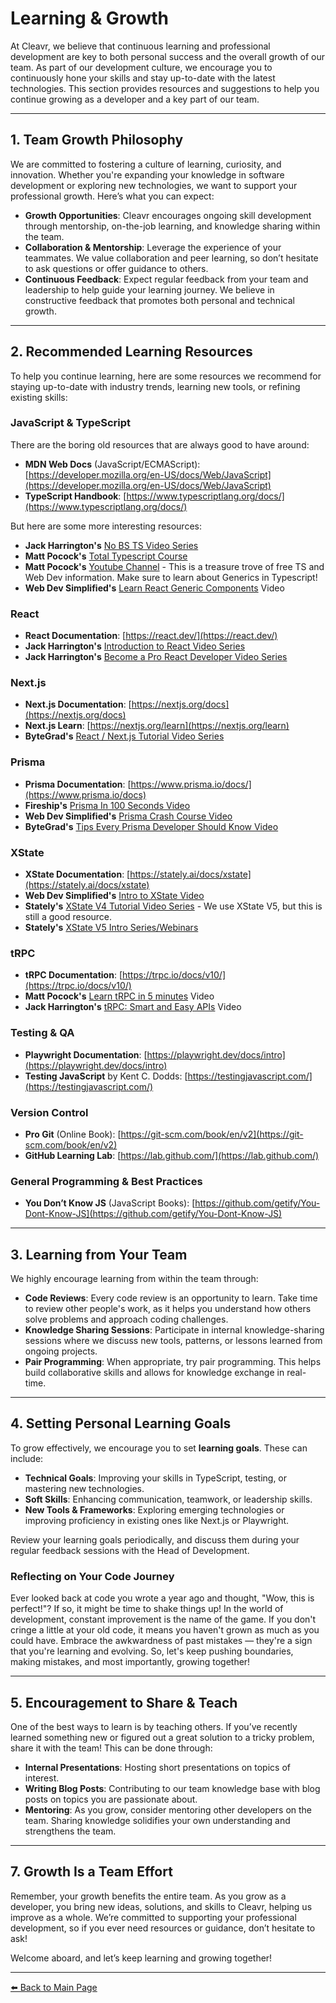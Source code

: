 # Learning & Growth

At Cleavr, we believe that continuous learning and professional development are key to both personal success and the overall growth of our team. As part of our development culture, we encourage you to continuously hone your skills and stay up-to-date with the latest technologies. This section provides resources and suggestions to help you continue growing as a developer and a key part of our team.

---

## 1. Team Growth Philosophy

We are committed to fostering a culture of learning, curiosity, and innovation. Whether you're expanding your knowledge in software development or exploring new technologies, we want to support your professional growth. Here’s what you can expect:

- **Growth Opportunities**: Cleavr encourages ongoing skill development through mentorship, on-the-job learning, and knowledge sharing within the team.
- **Collaboration & Mentorship**: Leverage the experience of your teammates. We value collaboration and peer learning, so don’t hesitate to ask questions or offer guidance to others.
- **Continuous Feedback**: Expect regular feedback from your team and leadership to help guide your learning journey. We believe in constructive feedback that promotes both personal and technical growth.

---

## 2. Recommended Learning Resources

To help you continue learning, here are some resources we recommend for staying up-to-date with industry trends, learning new tools, or refining existing skills:

### JavaScript & TypeScript

There are the boring old resources that are always good to have around:

- **MDN Web Docs** (JavaScript/ECMAScript): [https://developer.mozilla.org/en-US/docs/Web/JavaScript](https://developer.mozilla.org/en-US/docs/Web/JavaScript)
- **TypeScript Handbook**: [https://www.typescriptlang.org/docs/](https://www.typescriptlang.org/docs/)

But here are some more interesting resources:

- **Jack Harrington's** [No BS TS Video Series](https://www.youtube.com/watch?v=LKVHFHJsiO0&list=PLNqp92_EXZBJYFrpEzdO2EapvU0GOJ09n)
- **Matt Pocock's** [Total Typescript Course](https://www.totaltypescript.com/)
- **Matt Pocock's** [Youtube Channel](https://www.youtube.com/@mattpocockuk) - This is a treasure trove of free TS and Web Dev information. Make sure to learn about Generics in Typescript!
- **Web Dev Simplified's** [Learn React Generic Components](https://www.youtube.com/watch?v=5s6dIkrv6Y4) Video

### React

- **React Documentation**: [https://react.dev/](https://react.dev/)
- **Jack Harrington's** [Introduction to React Video Series](https://www.youtube.com/watch?v=j8AVXNozac8&list=PLNqp92_EXZBKa1U7JbgUwBnDk3XzYDvXe)
- **Jack Harrington's** [Become a Pro React Developer Video Series](https://www.youtube.com/watch?v=j8s01ThR7bQ&list=PLNqp92_EXZBJs6rKouX5U8-tWJgTLaeKv)

### Next.js

- **Next.js Documentation**: [https://nextjs.org/docs](https://nextjs.org/docs)
- **Next.js Learn**: [https://nextjs.org/learn](https://nextjs.org/learn)
- **ByteGrad's** [React / Next.js Tutorial Video Series](https://www.youtube.com/watch?v=Qdkg_mrniLk&list=PLK5U0tyd34tBYZ1L6rplNfFNNQPwgCRR0)

### Prisma

- **Prisma Documentation**: [https://www.prisma.io/docs/](https://www.prisma.io/docs)
- **Fireship's** [Prisma In 100 Seconds Video](https://www.youtube.com/watch?v=rLRIB6AF2Dg)
- **Web Dev Simplified's** [Prisma Crash Course Video](https://youtu.be/RebA5J-rlwg?si=hEEM70-tWdciRrXS)
- **ByteGrad's** [Tips Every Prisma Developer Should Know Video](https://www.youtube.com/watch?v=Sdd1ScMHzrI)

### XState

- **XState Documentation**: [https://stately.ai/docs/xstate](https://stately.ai/docs/xstate)
- **Web Dev Simplified's** [Intro to XState Video](https://www.youtube.com/watch?v=s0h34OkEVUE)
- **Stately's** [XState V4 Tutorial Video Series](https://www.youtube.com/watch?v=_5dAlGaqhck&list=PLvWgkXBB3dd4ocSi17y1JmMmz7S5cV8vI) - We use XState V5, but this is still a good resource.
- **Stately's** [XState V5 Intro Series/Webinars](https://www.youtube.com/watch?v=TRVjeil-y74&list=PLvWgkXBB3dd6a3Iau-azlLDlGRY63_5it)

### tRPC

- **tRPC Documentation**: [https://trpc.io/docs/v10/](https://trpc.io/docs/v10/)
- **Matt Pocock's** [Learn tRPC in 5 minutes](https://youtu.be/S6rcrkbsDI0?si=mWte7c28XxxmE_pF) Video
- **Jack Harrington's** [tRPC: Smart and Easy APIs](https://www.youtube.com/watch?v=Lam0cYOEst8) Video

### Testing & QA

- **Playwright Documentation**: [https://playwright.dev/docs/intro](https://playwright.dev/docs/intro)
- **Testing JavaScript** by Kent C. Dodds: [https://testingjavascript.com/](https://testingjavascript.com/)

### Version Control

- **Pro Git** (Online Book): [https://git-scm.com/book/en/v2](https://git-scm.com/book/en/v2)
- **GitHub Learning Lab**: [https://lab.github.com/](https://lab.github.com/)

### General Programming & Best Practices

- **You Don’t Know JS** (JavaScript Books): [https://github.com/getify/You-Dont-Know-JS](https://github.com/getify/You-Dont-Know-JS)

---

## 3. Learning from Your Team

We highly encourage learning from within the team through:

- **Code Reviews**: Every code review is an opportunity to learn. Take time to review other people's work, as it helps you understand how others solve problems and approach coding challenges.
- **Knowledge Sharing Sessions**: Participate in internal knowledge-sharing sessions where we discuss new tools, patterns, or lessons learned from ongoing projects.
- **Pair Programming**: When appropriate, try pair programming. This helps build collaborative skills and allows for knowledge exchange in real-time.

---

## 4. Setting Personal Learning Goals

To grow effectively, we encourage you to set **learning goals**. These can include:

- **Technical Goals**: Improving your skills in TypeScript, testing, or mastering new technologies.
- **Soft Skills**: Enhancing communication, teamwork, or leadership skills.
- **New Tools & Frameworks**: Exploring emerging technologies or improving proficiency in existing ones like Next.js or Playwright.

Review your learning goals periodically, and discuss them during your regular feedback sessions with the Head of Development.

### Reflecting on Your Code Journey

Ever looked back at code you wrote a year ago and thought, "Wow, this is perfect!"? If so, it might be time to shake things up! In the world of development, constant improvement is the name of the game. If you don't cringe a little at your old code, it means you haven't grown as much as you could have. Embrace the awkwardness of past mistakes — they're a sign that you're learning and evolving. So, let's keep pushing boundaries, making mistakes, and most importantly, growing together!

---

## 5. Encouragement to Share & Teach

One of the best ways to learn is by teaching others. If you’ve recently learned something new or figured out a great solution to a tricky problem, share it with the team! This can be done through:

- **Internal Presentations**: Hosting short presentations on topics of interest.
- **Writing Blog Posts**: Contributing to our team knowledge base with blog posts on topics you are passionate about.
- **Mentoring**: As you grow, consider mentoring other developers on the team. Sharing knowledge solidifies your own understanding and strengthens the team.

---

## 7. Growth Is a Team Effort

Remember, your growth benefits the entire team. As you grow as a developer, you bring new ideas, solutions, and skills to Cleavr, helping us improve as a whole. We’re committed to supporting your professional development, so if you ever need resources or guidance, don’t hesitate to ask!

Welcome aboard, and let’s keep learning and growing together!

---

[⬅️ Back to Main Page](../New%20Developer%20Orientation%20and%20Resources.md)
